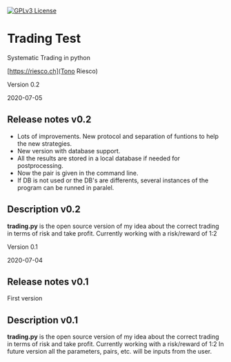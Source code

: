 [![GPLv3 License](https://img.shields.io/badge/License-GPL%20v3-yellow.svg)](https://opensource.org/licenses/)

# Trading Test

Systematic Trading in python

[https://riesco.ch](Tono Riesco)

Version 0.2

2020-07-05

## Release notes v0.2

* Lots of improvements. New protocol and separation of funtions to help the new strategies.
* New version with database support.
* All the results are stored in a local database if needed for postprocessing.
* Now the pair is given in the command line.
* If DB is not used or the DB's are differents, several instances of the program can be runned in paralel.

## Description v0.2

**trading.py** is the open source version of my idea about the correct trading in terms of risk and take profit.
Currently working with a risk/reward of 1:2

Version 0.1

2020-07-04

## Release notes v0.1

First version

## Description v0.1

**trading.py** is the open source version of my idea about the correct trading in terms of risk and take profit.
Currently working with a risk/reward of 1:2
In future version all the parameters, pairs, etc. will be inputs from the user.
